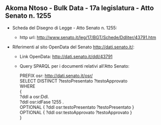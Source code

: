 ## Akoma Ntoso - Bulk Data - 17a legislatura - Atto Senato n. 1255 ##

* Scheda del Disegno di Legge - Atto Senato n. 1255:
	* http url: http://www.senato.it/leg/17/BGT/Schede/Ddliter/43791.htm

* Riferimenti al sito OpenData del Senato http://dati.senato.it/:
	* Link OpenData: http://dati.senato.it/ddl/43791
	* Query SPARQL per i documenti relativi all'Atto Senato:

        PREFIX osr: <http://dati.senato.it/osr/>  
		SELECT DISTINCT ?testoPresentato ?testoApprovato  
		WHERE  
		{  
		    ?ddl a osr:Ddl.  
		    ?ddl osr:idFase 1255 .  
		    OPTIONAL { ?ddl osr:testoPresentato ?testoPresentato }  
		    OPTIONAL { ?ddl osr:testoApprovato ?testoApprovato }  
		}
		